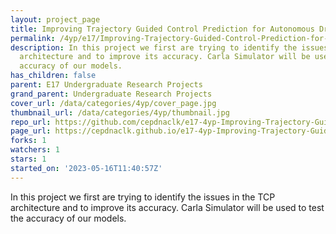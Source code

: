 ```yaml
---
layout: project_page
title: Improving Trajectory Guided Control Prediction for Autonomous Driving
permalink: /4yp/e17/Improving-Trajectory-Guided-Control-Prediction-for-Autonomous-Driving/
description: In this project we first are trying to identify the issues in the TCP
  architecture and to improve its accuracy. Carla Simulator will be used to test the
  accuracy of our models.
has_children: false
parent: E17 Undergraduate Research Projects
grand_parent: Undergraduate Research Projects
cover_url: /data/categories/4yp/cover_page.jpg
thumbnail_url: /data/categories/4yp/thumbnail.jpg
repo_url: https://github.com/cepdnaclk/e17-4yp-Improving-Trajectory-Guided-Control-Prediction-for-Autonomous-Driving
page_url: https://cepdnaclk.github.io/e17-4yp-Improving-Trajectory-Guided-Control-Prediction-for-Autonomous-Driving
forks: 1
watchers: 1
stars: 1
started_on: '2023-05-16T11:40:57Z'
---
```


In this project we first are trying to identify the issues in the TCP architecture and to improve its accuracy. Carla Simulator will be used to test the accuracy of our models.